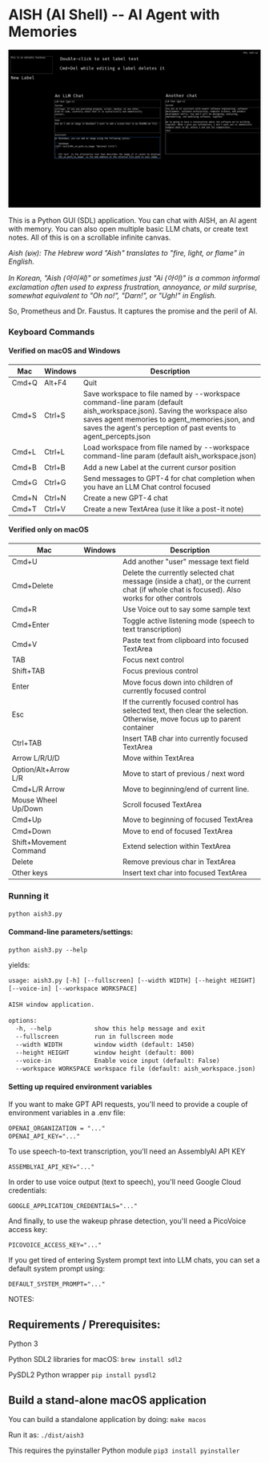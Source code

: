 AISH (AI Shell) -- AI Agent with Memories 
==

![Screenshot showing a black screen with blue-bordered text areas, white labels, and LLM chat controls](./res/img/aish3-screenshot.png)

This is a Python GUI (SDL) application. You can chat with AISH, an AI agent with memory.
You can also open multiple basic LLM chats, or create text notes. All of this is on a
scrollable infinite canvas.

_Aish (אֵשׁ): The Hebrew word "Aish" translates to "fire, light, or flame" in English._

_In Korean, "Aish (아이씨)" or sometimes just "Ai (아이)" is a common informal exclamation often used to express frustration, annoyance, or mild surprise, somewhat equivalent to "Oh no!", "Darn!", or "Ugh!" in English._

So, Prometheus and Dr. Faustus. It captures the promise and the peril of AI.

### Keyboard Commands

#### Verified on macOS and Windows
|Mac|Windows|Description|
|-------|-----|-----------|
|Cmd+Q|Alt+F4|Quit|
|Cmd+S|Ctrl+S|Save workspace to file named by --workspace command-line param (default aish_workspace.json). Saving the workspace also saves agent memories to agent_memories.json, and saves the agent's perception of past events to agent_percepts.json|
|Cmd+L|Ctrl+L|Load workspace from file named by --workspace command-line param (default aish_workspace.json)
|Cmd+B|Ctrl+B|Add a new Label at the current cursor position|
|Cmd+G|Ctrl+G|Send messages to GPT-4 for chat completion when you have an LLM Chat control focused|
|Cmd+N|Ctrl+N|Create a new GPT-4 chat|
|Cmd+T|Ctrl+V|Create a new TextArea (use it like a post-it note)|

#### Verified only on macOS
|Mac|Windows|Description|
|-------|-----|-----------|
|Cmd+U| |Add another "user" message text field|
|Cmd+Delete| |Delete the currently selected chat message (inside a chat), or the current chat (if whole chat is focused). Also works for other controls|
|Cmd+R| |Use Voice out to say some sample text|
|Cmd+Enter| |Toggle active listening mode (speech to text transcription)|
|Cmd+V| |Paste text from clipboard into focused TextArea|
|TAB| |Focus next control|
|Shift+TAB| |Focus previous control|
|Enter| |Move focus down into children of currently focused control|
|Esc| |If the currently focused control has selected text, then clear the selection. Otherwise, move focus up to parent container|
|Ctrl+TAB| |Insert TAB char into currently focused TextArea|
|Arrow L/R/U/D| |Move within TextArea|
|Option/Alt+Arrow L/R| |Move to start of previous / next word|
|Cmd+L/R Arrow| |Move to beginning/end of current line.|
|Mouse Wheel Up/Down| |Scroll focused TextArea|
|Cmd+Up| |Move to beginning of focused TextArea|
|Cmd+Down| |Move to end of focused TextArea|
|Shift+Movement Command| |Extend selection within TextArea|
|Delete| |Remove previous char in TextArea|
|Other keys| |Insert text char into focused TextArea|

### Running it

`python aish3.py`

#### Command-line parameters/settings:

`python aish3.py --help`

yields:

    usage: aish3.py [-h] [--fullscreen] [--width WIDTH] [--height HEIGHT] [--voice-in] [--workspace WORKSPACE]
    
    AISH window application.
    
    options:
      -h, --help            show this help message and exit
      --fullscreen          run in fullscreen mode
      --width WIDTH         window width (default: 1450)
      --height HEIGHT       window height (default: 800)
      --voice-in            Enable voice input (default: False)
      --workspace WORKSPACE workspace file (default: aish_workspace.json)

#### Setting up required environment variables

If you want to make GPT API requests, you'll need to provide a couple of environment variables in a .env file:

    OPENAI_ORGANIZATION = "..."
    OPENAI_API_KEY="..."

To use speech-to-text transcription, you'll need an AssemblyAI API KEY

    ASSEMBLYAI_API_KEY="..."

In order to use voice output (text to speech), you'll need Google Cloud credentials:

    GOOGLE_APPLICATION_CREDENTIALS="..."

And finally, to use the wakeup phrase detection, you'll need a PicoVoice access key:

    PICOVOICE_ACCESS_KEY="..."

If you get tired of entering System prompt text into LLM chats, you can set
a default system prompt using:

    DEFAULT_SYSTEM_PROMPT="..."

NOTES:

Requirements / Prerequisites:
--

Python 3

Python SDL2 libraries for macOS: 
`brew install sdl2`

PySDL2 Python wrapper
`pip install pysdl2`

Build a stand-alone macOS application
--
You can build a standalone application by doing:
`make macos`

Run it as:
`./dist/aish3`

This requires the pyinstaller Python module
`pip3 install pyinstaller`
